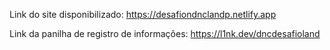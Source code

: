 Link do site disponibilizado: https://desafiondnclandp.netlify.app

Link da panilha de registro de informações: https://l1nk.dev/dncdesafioland

